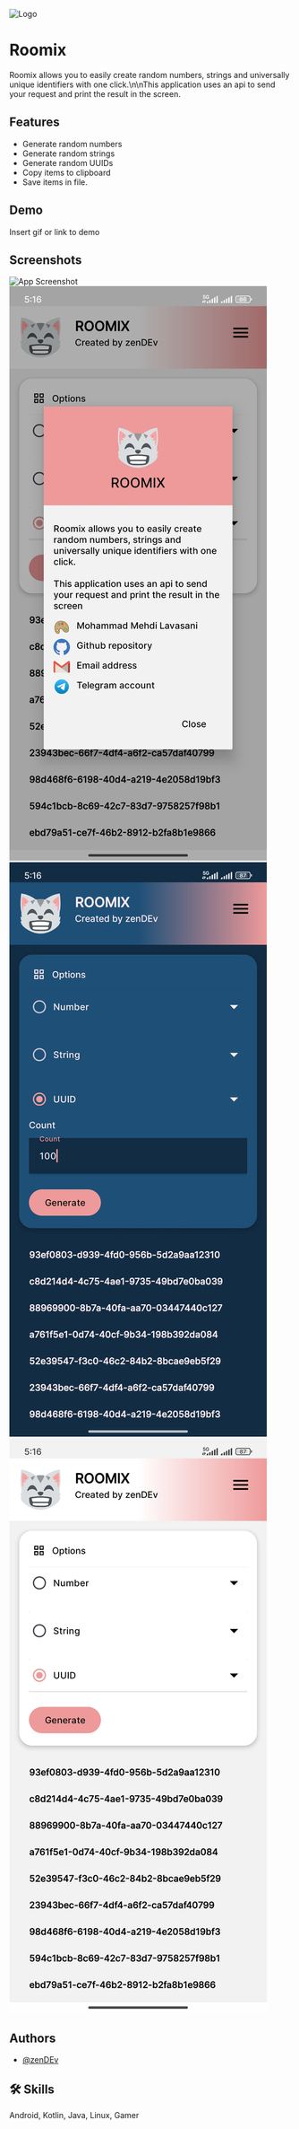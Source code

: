 
![Logo](https://dev-to-uploads.s3.amazonaws.com/uploads/articles/th5xamgrr6se0x5ro4g6.png)


# Roomix

Roomix allows you to easily create random numbers, strings and universally unique identifiers with one click.\n\nThis application uses an api to send your request and print the result in the screen.


## Features

- Generate random numbers
- Generate random strings
- Generate random UUIDs
- Copy items to clipboard
- Save items in file.


## Demo

Insert gif or link to demo


## Screenshots

![App Screenshot](demo/about-darkjpg)
![App Screenshot](demo/about-light.jpg)
![App Screenshot](demo/uuid-dark.jpg)
![App Screenshot](demo/uuid-light.jpg)


## Authors

- [@zenDEv](https://github.com/mehdiprgm)


## 🛠 Skills
Android, Kotlin, Java, Linux, Gamer

